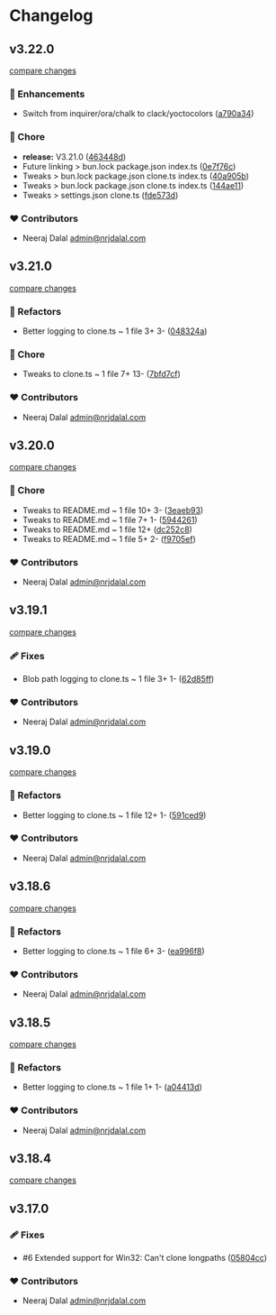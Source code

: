 # Changelog

## v3.22.0

[compare changes](https://github.com/nrjdalal/gitpick/compare/v3.21.0...v3.22.0)

### 🚀 Enhancements

- Switch from inquirer/ora/chalk to clack/yoctocolors ([a790a34](https://github.com/nrjdalal/gitpick/commit/a790a34))

### 🏡 Chore

- **release:** V3.21.0 ([463448d](https://github.com/nrjdalal/gitpick/commit/463448d))
- Future linking > bun.lock package.json index.ts ([0e7f76c](https://github.com/nrjdalal/gitpick/commit/0e7f76c))
- Tweaks > bun.lock package.json clone.ts index.ts ([40a905b](https://github.com/nrjdalal/gitpick/commit/40a905b))
- Tweaks > bun.lock package.json clone.ts index.ts ([144ae11](https://github.com/nrjdalal/gitpick/commit/144ae11))
- Tweaks > settings.json clone.ts ([fde573d](https://github.com/nrjdalal/gitpick/commit/fde573d))

### ❤️ Contributors

- Neeraj Dalal <admin@nrjdalal.com>

## v3.21.0

[compare changes](https://github.com/nrjdalal/gitpick/compare/v3.20.0...v3.21.0)

### 💅 Refactors

- Better logging to clone.ts ~ 1 file 3+ 3- ([048324a](https://github.com/nrjdalal/gitpick/commit/048324a))

### 🏡 Chore

- Tweaks to clone.ts ~ 1 file 7+ 13- ([7bfd7cf](https://github.com/nrjdalal/gitpick/commit/7bfd7cf))

### ❤️ Contributors

- Neeraj Dalal <admin@nrjdalal.com>

## v3.20.0

[compare changes](https://github.com/nrjdalal/gitpick/compare/v3.19.1...v3.20.0)

### 🏡 Chore

- Tweaks to README.md ~ 1 file 10+ 3- ([3eaeb93](https://github.com/nrjdalal/gitpick/commit/3eaeb93))
- Tweaks to README.md ~ 1 file 7+ 1- ([5944261](https://github.com/nrjdalal/gitpick/commit/5944261))
- Tweaks to README.md ~ 1 file 12+ ([dc252c8](https://github.com/nrjdalal/gitpick/commit/dc252c8))
- Tweaks to README.md ~ 1 file 5+ 2- ([f9705ef](https://github.com/nrjdalal/gitpick/commit/f9705ef))

### ❤️ Contributors

- Neeraj Dalal <admin@nrjdalal.com>

## v3.19.1

[compare changes](https://github.com/nrjdalal/gitpick/compare/v3.19.0...v3.19.1)

### 🩹 Fixes

- Blob path logging to clone.ts ~ 1 file 3+ 1- ([62d85ff](https://github.com/nrjdalal/gitpick/commit/62d85ff))

### ❤️ Contributors

- Neeraj Dalal <admin@nrjdalal.com>

## v3.19.0

[compare changes](https://github.com/nrjdalal/gitpick/compare/v3.18.6...v3.19.0)

### 💅 Refactors

- Better logging to clone.ts ~ 1 file 12+ 1- ([591ced9](https://github.com/nrjdalal/gitpick/commit/591ced9))

### ❤️ Contributors

- Neeraj Dalal <admin@nrjdalal.com>

## v3.18.6

[compare changes](https://github.com/nrjdalal/gitpick/compare/v3.18.5...v3.18.6)

### 💅 Refactors

- Better logging to clone.ts ~ 1 file 6+ 3- ([ea996f8](https://github.com/nrjdalal/gitpick/commit/ea996f8))

### ❤️ Contributors

- Neeraj Dalal <admin@nrjdalal.com>

## v3.18.5

[compare changes](https://github.com/nrjdalal/gitpick/compare/v3.18.4...v3.18.5)

### 💅 Refactors

- Better logging to clone.ts ~ 1 file 1+ 1- ([a04413d](https://github.com/nrjdalal/gitpick/commit/a04413d))

### ❤️ Contributors

- Neeraj Dalal <admin@nrjdalal.com>

## v3.18.4

[compare changes](https://github.com/nrjdalal/gitpick/compare/v3.18.3...v3.18.4)

## v3.17.0

### 🩹 Fixes

- #6 Extended support for Win32: Can't clone longpaths ([05804cc](https://github.com/nrjdalal/gitpick/commit/05804cc))

### ❤️ Contributors

- Neeraj Dalal <admin@nrjdalal.com>
